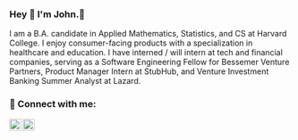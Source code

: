 ### Hey 👋 I'm John.🐺

I am a B.A. candidate in Applied Mathematics, Statistics, and CS at Harvard College. I enjoy consumer-facing products with a specialization in healthcare and education. I have interned / will intern at tech and financial companies, serving as a Software Engineering Fellow for Bessemer Venture Partners, Product Manager Intern at StubHub, and Venture Investment Banking Summer Analyst at Lazard. 

### 🤝 Connect with me:

<a href="https://www.linkedin.com/in/rhojohn/"><img align="left" src="https://raw.githubusercontent.com/yushi1007/yushi1007/main/images/linkedin.svg" alt="John Rho | LinkedIn" width="21px"/></a>
<a href="https://johnrho.medium.com/"><img align="left" src="https://raw.githubusercontent.com/yushi1007/yushi1007/main/images/medium.svg" alt="John Rho | Medium" width="21px"/></a>
</br>
